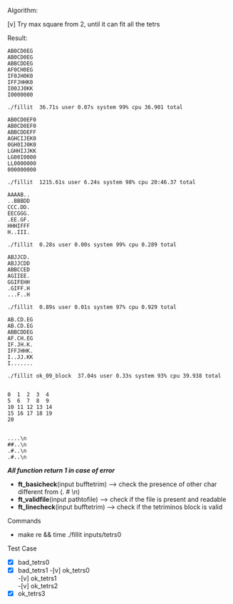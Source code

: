 Algorithm:

[v] Try max square from 2, until it can fit all the tetrs

Result:

```
AB0CD0EG
AB0CD0EG
ABBCDDEG
AF0CH0EG
IF0JH0K0
IFFJHHK0
I00JJ0KK
I0000000

./fillit  36.71s user 0.07s system 99% cpu 36.901 total

AB0CD0EF0
AB0CD0EF0
ABBCDDEFF
AGHCIJEK0
0GH0IJ0K0
LGHHIJJKK
LG00I0000
LL0000000
000000000

./fillit  1215.61s user 6.24s system 98% cpu 20:46.37 total

AAAAB..
..BBBDD
CCC.DD.
EECGGG.
.EE.GF.
HHHIFFF
H..III.

./fillit  0.28s user 0.00s system 99% cpu 0.289 total

ABJJCD.
ABJJCDD
ABBCCED
AGIIEE.
GGIFEHH
.GIFF.H
...F..H

./fillit  0.89s user 0.01s system 97% cpu 0.929 total

AB.CD.EG
AB.CD.EG
ABBCDDEG
AF.CH.EG
IF.JH.K.
IFFJHHK.
I..JJ.KK
I.......

./fillit ok_09_block  37.04s user 0.33s system 93% cpu 39.938 total


0  1  2  3  4
5  6  7  8  9
10 11 12 13 14
15 16 17 18 19
20


....\n
##..\n
.#..\n
.#..\n

```

_**All function return 1 in case of error**_

- **ft_basicheck**(input bufftetrim) --> check the presence of other char different from (.  #  \n)
- **ft_validfile**(input pathtofile) --> check if the file is present and readable
- **ft_linecheck**(input bufftetrim) --> check if the tetriminos block is valid

Commands
- make re && time ./fillit inputs/tetrs0


Test Case

-[x] bad_tetrs0
-[x] bad_tetrs1 
-[v] ok_tetrs0  
-[v] ok_tetrs1  
-[v] ok_tetrs2  
-[x] ok_tetrs3